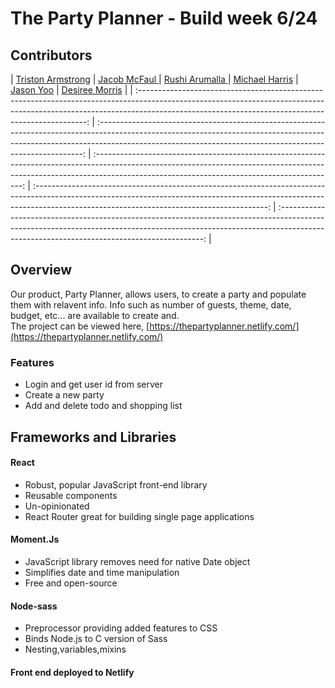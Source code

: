 
# The Party Planner - Build week 6/24
## Contributors 
|                                                                                         [Triston Armstrong]( https://github.com/Tarmstrong95)                                                                                          |                                                                                              [Jacob McFaul ](https://github.com/McTrip777)                                                                                               |                                                                                       [Rushi Arumalla ](https://github.com/rushi444)                                                                                       |                                                                                      [Michael Harris](https://github.com/immichaelharris)                                                                                      |                                                                                    [Jason Yoo](
https://github.com/JasonYoo)                                                                                         |
                                                                                 [Desiree Morris](https://github.com/desiquinn)                                                                                     |
| :-----------------------------------------------------------------------------------------------------------------------------------------------------------------------------------------------------------------------------: | :--------------------------------------------------------------------------------------------------------------------------------------------------------------------------------------------------------------------------------------: | :------------------------------------------------------------------------------------------------------------------------------------------------------------------------------------------------------------------------: | :----------------------------------------------------------------------------------------------------------------------------------------------------------------------------------------------------------------------: | :-----------------------------------------------------------------------------------------------------------------------------------------------------------------------------------------------------------------------: |

## Overview
Our product, Party Planner,  allows users, to create a party and populate them with relavent info. Info such as number of guests, theme, date, budget, etc... are available to create and. <br>
The project can be viewed here, [https://thepartyplanner.netlify.com/](https://thepartyplanner.netlify.com/)
### Features
  * Login and get user id from server 
  * Create a new party
  * Add and delete todo and shopping list
## Frameworks and Libraries 
#### React
* Robust, popular JavaScript front-end library
* Reusable components
* Un-opinionated
* React Router great for building single page applications
#### Moment.Js
* JavaScript library removes need for native Date object
* Simplifies date and time manipulation
* Free and open-source
  
#### Node-sass
* Preprocessor providing added features to CSS
* Binds Node.js to C version of Sass
* Nesting,variables,mixins

#### Front end deployed to Netlify
